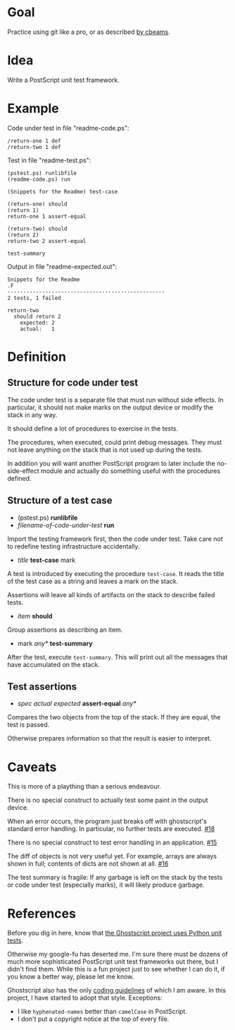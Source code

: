 Goal
====

Practice using git like a pro, or as described
[by cbeams](http://chris.beams.io/posts/git-commit/).


Idea
====

Write a PostScript unit test framework.


Example
=======

Code under test in file "readme-code.ps":

    /return-one 1 def
    /return-two 1 def

Test in file "readme-test.ps":

    (pstest.ps) runlibfile
    (readme-code.ps) run

    (Snippets for the Readme) test-case

    (return-one) should
    (return 1)
    return-one 1 assert-equal

    (return-two) should
    (return 2)
    return-two 2 assert-equal

    test-summary

Output in file "readme-expected.out":

    Snippets for the Readme
    .F
    --------------------------------------------------
    2 tests, 1 failed

    return-two
      should return 2
        expected: 2
        actual:   1


Definition
==========

Structure for code under test
-----------------------------

The code under test is a separate file that must run without side effects.
In particular, it should not make marks on the output device or modify
the stack in any way.

It should define a lot of procedures to exercise in the tests.

The procedures, when executed, could print debug messages.  They must
not leave anything on the stack that is not used up during the tests.

In addition you will want another PostScript program to later include
the no-side-effect module and actually do something useful with the
procedures defined.

Structure of a test case
------------------------

 * (pstest.ps) **runlibfile**
 * _filename-of-code-under-test_ **run**

Import the testing framework first, then the code under test.  Take
care not to redefine testing infrastructure accidentally.

 * _title_ **test-case** mark

A test is introduced by executing the procedure `test-case`. It reads
the title of the test case as a string and leaves a mark on the stack.

Assertions will leave all kinds of artifacts on the stack to describe
failed tests.

 * _item_ **should**

Group assertions as describing an item.

 * mark _any*_ **test-summary**

After the test, execute `test-summary`. This will print out all the
messages that have accumulated on the stack.

Test assertions
---------------

 * _spec actual expected_ **assert-equal** _any*_

Compares the two objects from the top of the stack.
If they are equal, the test is passed.

Otherwise prepares information so that the result is easier to
interpret.



Caveats
=======

This is more of a plaything than a serious endeavour.

There is no special construct to actually test some paint in the
output device.

When an error occurs, the program just breaks off with ghostscript's
standard error handling.  In particular, no further tests are
executed. [#18](https://github.com/tylus/pstest/issues/18)

There is no special construct to test error handling in an
application. [#15](https://github.com/tylus/pstest/issues/15)

The diff of objects is not very useful yet. For example, arrays are
always shown in full; contents of dicts are not shown at all.
[#16](https://github.com/tylus/pstest/issues/16)

The test summary is fragile: If any garbage is left on the stack by
the tests or code under test (especially marks), it will likely
produce garbage.


References
==========

Before you dig in here, know that [the Ghostscript project uses Python
unit tests](http://pages.cs.wisc.edu/~ghost/doc/AFPL/8.00/Testing.htm).

Otherwise my google-fu has deserted me.  I'm sure there must be dozens
of much more sophisticated PostScript unit test frameworks out there,
but I didn't find them.  While this is a fun project just to see
whether I can do it, if you know a better way, please let me know.

Ghostscript also has the only [coding
guidelines](http://www.ghostscript.com/doc/current/Ps-style.htm) of
which I am aware.  In this project, I have started to adopt that
style. Exceptions:

* I like `hyphenated-names` better than `camelCase` in PostScript.
* I don't put a copyright notice at the top of every file.

